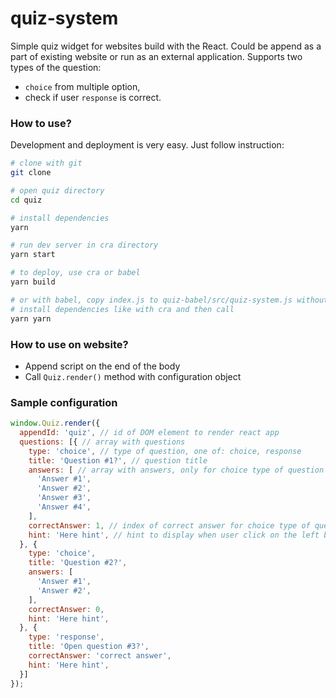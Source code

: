 # quiz-system
Simple quiz widget for websites build with the React. Could be append as a part of existing website or run as an external application. Supports two types of the question:
* ``choice`` from multiple option,
* check if user ``response`` is correct. 

### How to use?
Development and deployment is very easy. Just follow instruction:
```bash
# clone with git
git clone

# open quiz directory
cd quiz

# install dependencies
yarn

# run dev server in cra directory
yarn start

# to deploy, use cra or babel
yarn build 

# or with babel, copy index.js to quiz-babel/src/quiz-system.js without imports, 
# install dependencies like with cra and then call
yarn yarn
```

### How to use on website?
* Append script on the end of the body
* Call ``Quiz.render()`` method with configuration object

### Sample configuration
```js
window.Quiz.render({
  appendId: 'quiz', // id of DOM element to render react app
  questions: [{ // array with questions
    type: 'choice', // type of question, one of: choice, response
    title: 'Question #1?', // question title
    answers: [ // array with answers, only for choice type of question
      'Answer #1',
      'Answer #2',
      'Answer #3',
      'Answer #4',
    ],
    correctAnswer: 1, // index of correct answer for choice type of question, otherwise valid answer, case insensitive  
    hint: 'Here hint', // hint to display when user click on the left button
  }, {
    type: 'choice',
    title: 'Question #2?',
    answers: [
      'Answer #1',
      'Answer #2',
    ],
    correctAnswer: 0,
    hint: 'Here hint',
  }, {
    type: 'response',
    title: 'Open question #3?',
    correctAnswer: 'correct answer',
    hint: 'Here hint',
  }]
});
```
